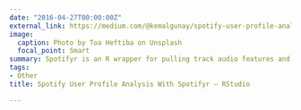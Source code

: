 ```yaml
---
date: "2016-04-27T00:00:00Z"
external_link: https://medium.com/@kemalgunay/spotify-user-profile-analysis-with-sportifyr-rstudio-7b744b49a189
image:
  caption: Photo by Toa Heftiba on Unsplash
  focal_point: Smart
summary: Spotifyr is an R wrapper for pulling track audio features and other information from Spotify’s Web API in bulk. You can easily analyze your listining records.
tags:
- Other
title: Spotify User Profile Analysis With Spotifyr — RStudio

---
```


